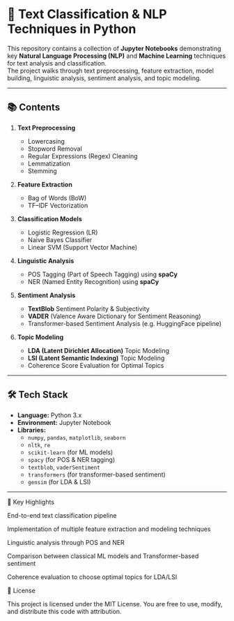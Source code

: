 # 📝 Text Classification & NLP Techniques in Python

This repository contains a collection of **Jupyter Notebooks** demonstrating key **Natural Language Processing (NLP)** and **Machine Learning** techniques for text analysis and classification.  
The project walks through text preprocessing, feature extraction, model building, linguistic analysis, sentiment analysis, and topic modeling.

---

## 📚 **Contents**

1. **Text Preprocessing**
   - Lowercasing
   - Stopword Removal
   - Regular Expressions (Regex) Cleaning
   - Lemmatization
   - Stemming

2. **Feature Extraction**
   - Bag of Words (BoW)
   - TF–IDF Vectorization

3. **Classification Models**
   - Logistic Regression (LR)
   - Naive Bayes Classifier
   - Linear SVM (Support Vector Machine)

4. **Linguistic Analysis**
   - POS Tagging (Part of Speech Tagging) using **spaCy**
   - NER (Named Entity Recognition) using **spaCy**

5. **Sentiment Analysis**
   - **TextBlob** Sentiment Polarity & Subjectivity
   - **VADER** (Valence Aware Dictionary for Sentiment Reasoning)
   - Transformer-based Sentiment Analysis (e.g. HuggingFace pipeline)

6. **Topic Modeling**
   - **LDA (Latent Dirichlet Allocation)** Topic Modeling
   - **LSI (Latent Semantic Indexing)** Topic Modeling
   - Coherence Score Evaluation for Optimal Topics

---

## 🛠️ **Tech Stack**

- **Language:** Python 3.x  
- **Environment:** Jupyter Notebook  
- **Libraries:**
  - `numpy`, `pandas`, `matplotlib`, `seaborn`
  - `nltk`, `re`
  - `scikit-learn` (for ML models)
  - `spacy` (for POS & NER tagging)
  - `textblob`, `vaderSentiment`
  - `transformers` (for transformer-based sentiment)
  - `gensim` (for LDA & LSI)
  
---

📌 Key Highlights

End-to-end text classification pipeline

Implementation of multiple feature extraction and modeling techniques

Linguistic analysis through POS and NER

Comparison between classical ML models and Transformer-based sentiment

Coherence evaluation to choose optimal topics for LDA/LSI

📜 License

This project is licensed under the MIT License.
You are free to use, modify, and distribute this code with attribution.
